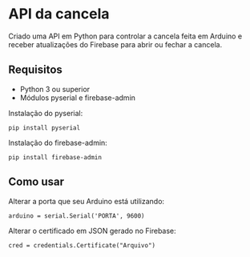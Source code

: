 # API da cancela

Criado uma API em Python para controlar a cancela feita em Arduino e receber atualizações do Firebase para abrir ou fechar a cancela.

## Requisitos
- Python 3 ou superior
- Módulos pyserial e firebase-admin

Instalação do pyserial:
```
pip install pyserial
```

Instalação do firebase-admin:
```
pip install firebase-admin
```

## Como usar
Alterar a porta que seu Arduino está utilizando:
```
arduino = serial.Serial('PORTA', 9600)
```

Alterar o certificado em JSON gerado no Firebase:
```
cred = credentials.Certificate("Arquivo")
```

